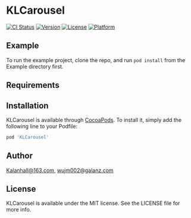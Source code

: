 # KLCarousel

[![CI Status](https://img.shields.io/travis/Kalanhall@163.com/KLCarousel.svg?style=flat)](https://travis-ci.org/Kalanhall@163.com/KLCarousel)
[![Version](https://img.shields.io/cocoapods/v/KLCarousel.svg?style=flat)](https://cocoapods.org/pods/KLCarousel)
[![License](https://img.shields.io/cocoapods/l/KLCarousel.svg?style=flat)](https://cocoapods.org/pods/KLCarousel)
[![Platform](https://img.shields.io/cocoapods/p/KLCarousel.svg?style=flat)](https://cocoapods.org/pods/KLCarousel)

## Example

To run the example project, clone the repo, and run `pod install` from the Example directory first.

## Requirements

## Installation

KLCarousel is available through [CocoaPods](https://cocoapods.org). To install
it, simply add the following line to your Podfile:

```ruby
pod 'KLCarousel'
```

## Author

Kalanhall@163.com, wujm002@galanz.com

## License

KLCarousel is available under the MIT license. See the LICENSE file for more info.
